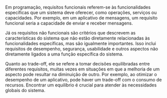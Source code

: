 Em programação, requisitos funcionais referem-se às funcionalidades específicas que um sistema deve oferecer, como operações, serviços ou capacidades. Por exemplo, em um aplicativo de mensagens, um requisito funcional seria a capacidade de enviar e receber mensagens.

Já os requisitos não funcionais são critérios que descrevem as características do sistema que não estão diretamente relacionadas às funcionalidades específicas, mas são igualmente importantes. Isso inclui requisitos de desempenho, segurança, usabilidade e outros aspectos não diretamente ligados a uma função específica do sistema.

Quanto ao trade-off, ele se refere a tomar decisões equilibradas entre diferentes requisitos, muitas vezes em situações em que a melhoria de um aspecto pode resultar na diminuição de outro. Por exemplo, ao otimizar o desempenho de um aplicativo, pode haver um trade-off com o consumo de recursos. Encontrar um equilíbrio é crucial para atender às necessidades globais do sistema.
